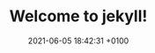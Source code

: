 ---
layout: post
title:  "Welcome to jekyll!"
date:   2021-06-05 18:42:31 +0100
categories: jekyll update
published: true
---